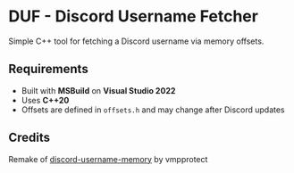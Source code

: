 # DUF - Discord Username Fetcher
Simple C++ tool for fetching a Discord username via memory offsets.

## Requirements

* Built with **MSBuild** on **Visual Studio 2022**
* Uses **C++20**
* Offsets are defined in `offsets.h` and may change after Discord updates

## Credits

Remake of [discord-username-memory](https://github.com/vmpprotect/discord-username-memory) by vmpprotect
